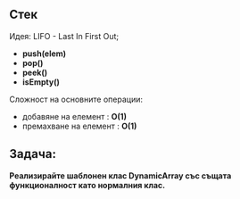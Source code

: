 ## Стек
Идея: LIFO - Last In First Out;

* **push(elem)**
* **pop()**
* **peek()**
* **isEmpty()**

Сложност на основните операции:
* добавяне на елемент : **О(1)**
* премахване на елемент : **О(1)**

## Задача:
**Реализирайте шаблонен клас DynamicArray със същата функционалност като нормалния клас.**
